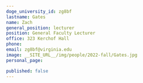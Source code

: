 ```yaml
---
doge_university_id: zg8bf
lastname: Gates
name: Zach
general_position: lecturer
position: General Faculty Lecturer
office: 323 Kerchof Hall
phone: 
email: zg8bf@virginia.edu
image: __SITE_URL__/img/people/2022-fall/Gates.jpg 
personal_page:

published: false
---
```


